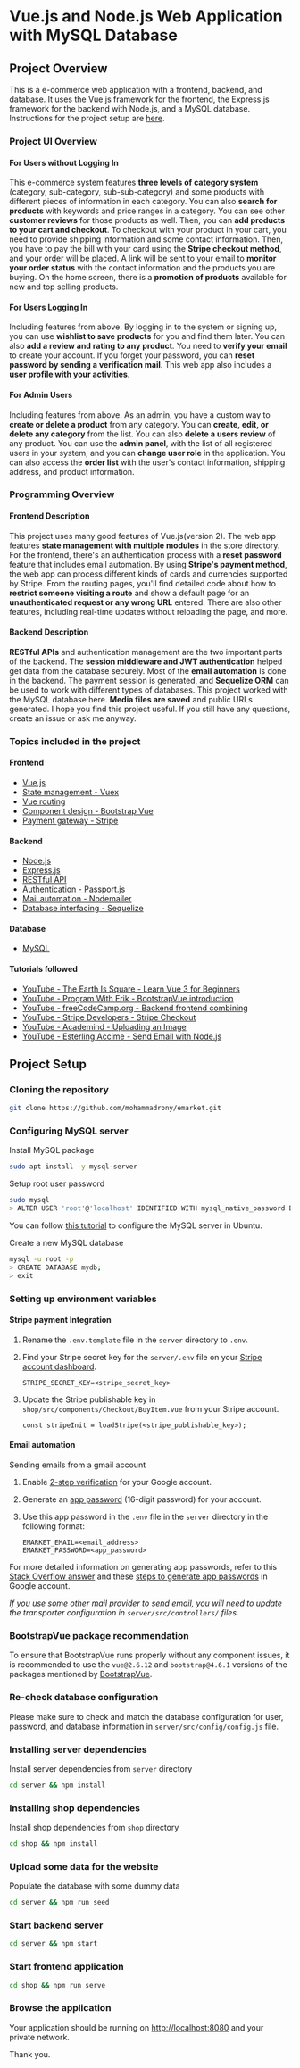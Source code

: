 # Vue.js and Node.js Web Application with MySQL Database

## Project Overview

This is a e-commerce web application with a frontend, backend, and database. It uses the Vue.js framework for the frontend, the Express.js framework for the backend with Node.js, and a MySQL database. Instructions for the project setup are [here](https://github.com/mohammadrony/emarket#project-setup).

### Project UI Overview

#### For Users without Logging In

This e-commerce system features **three levels of category system** (category, sub-category, sub-sub-category) and some products with different pieces of information in each category. You can also **search for products** with keywords and price ranges in a category. You can see other **customer reviews** for those products as well. Then, you can **add products to your cart and checkout**. To checkout with your product in your cart, you need to provide shipping information and some contact information. Then, you have to pay the bill with your card using the **Stripe checkout method**, and your order will be placed. A link will be sent to your email to **monitor your order status** with the contact information and the products you are buying. On the home screen, there is a **promotion of products** available for new and top selling products.

#### For Users Logging In

Including features from above. By logging in to the system or signing up, you can use **wishlist to save products** for you and find them later. You can also **add a review and rating to any product**. You need to **verify your email** to create your account. If you forget your password, you can **reset password by sending a verification mail**. This web app also includes a **user profile with your activities**.

#### For Admin Users

Including features from above. As an admin, you have a custom way to **create or delete a product** from any category. You can **create, edit, or delete any category** from the list. You can also **delete a users review** of any product. You can use the **admin panel**, with the list of all registered users in your system, and you can **change user role** in the application. You can also access the **order list** with the user's contact information, shipping address, and product information.

### Programming Overview

#### Frontend Description

This project uses many good features of Vue.js(version 2). The web app features **state management with multiple modules** in the store directory. For the frontend, there's an authentication process with a **reset password** feature that includes email automation. By using **Stripe's payment method**, the web app can process different kinds of cards and currencies supported by Stripe. From the routing pages, you'll find detailed code about how to **restrict someone visiting a route** and show a default page for an **unauthenticated request or any wrong URL** entered. There are also other features, including real-time updates without reloading the page, and more.

#### Backend Description

**RESTful APIs** and authentication management are the two important parts of the backend. The **session middleware and JWT authentication** helped get data from the database securely. Most of the **email automation** is done in the backend. The payment session is generated, and **Sequelize ORM** can be used to work with different types of databases. This project worked with the MySQL database here. **Media files are saved** and public URLs generated. I hope you find this project useful. If you still have any questions, create an issue or ask me anyway.

### Topics included in the project

#### Frontend

- [Vue.js](https://vuejs.org/)
- [State management - Vuex](https://vuex.vuejs.org/)
- [Vue routing](https://vuejs.org/v2/guide/routing.html)
- [Component design - Bootstrap Vue](https://bootstrap-vue.org/)
- [Payment gateway - Stripe](https://stripe.com/)

#### Backend

- [Node.js](https://nodejs.org/en/)
- [Express.js](http://expressjs.com/)
- [RESTful API](https://en.wikipedia.org/wiki/Representational_state_transfer)
- [Authentication - Passport.js](http://www.passportjs.org/)
- [Mail automation - Nodemailer](https://nodemailer.com/about/)
- [Database interfacing - Sequelize](https://sequelize.org/)

#### Database

- [MySQL](https://www.mysql.com/)

#### Tutorials followed

- [YouTube - The Earth Is Square - Learn Vue 3 for Beginners](https://www.youtube.com/watch?v=ZqgiuPt5QZo)
- [YouTube - Program With Erik - BootstrapVue introduction](https://www.youtube.com/watch?v=-DyKeMa5tYY&list=PL-lxoPS_1OXWb4BlDuSsUrkq66hM5pG33)
- [YouTube - freeCodeCamp.org - Backend frontend combining](https://www.youtube.com/watch?v=Fa4cRMaTDUI&list=PLWKjhJtqVAbnadueQ-C5keMQQiQau_i0D)
- [YouTube - Stripe Developers - Stripe Checkout](https://www.youtube.com/watch?v=UjcSWxPNo18)
- [YouTube - Academind - Uploading an Image](https://www.youtube.com/watch?v=srPXMt1Q0nY)
- [YouTube - Esterling Accime - Send Email with Node.js](https://www.youtube.com/watch?v=Va9UKGs1bwI)

## Project Setup

### Cloning the repository

```bash
git clone https://github.com/mohammadrony/emarket.git
```

### Configuring MySQL server

Install MySQL package

```bash
sudo apt install -y mysql-server
```

Setup root user password

```bash
sudo mysql
> ALTER USER 'root'@'localhost' IDENTIFIED WITH mysql_native_password BY '12345678';
```

You can follow [this tutorial](https://www.digitalocean.com/community/tutorials/how-to-install-mysql-on-ubuntu-22-04) to configure the MySQL server in Ubuntu.

Create a new MySQL database

```bash
mysql -u root -p
> CREATE DATABASE mydb;
> exit
```

### Setting up environment variables

#### Stripe payment Integration

1. Rename the `.env.template` file in the `server` directory to `.env`.

2. Find your Stripe secret key for the `server/.env` file on your [Stripe account dashboard](https://dashboard.stripe.com/test/apikeys).

   ```env
   STRIPE_SECRET_KEY=<stripe_secret_key>
   ```

3. Update the Stripe publishable key in `shop/src/components/Checkout/BuyItem.vue` from your Stripe account.

   ```env
   const stripeInit = loadStripe(<stripe_publishable_key>);
   ```

#### Email automation

Sending emails from a gmail account

1. Enable [2-step verification](https://myaccount.google.com/signinoptions/two-step-verification) for your Google account.

2. Generate an [app password](https://myaccount.google.com/apppasswords) (16-digit password) for your account.

3. Use this app password in the `.env` file in the `server` directory in the following format:

   ```env
   EMARKET_EMAIL=<email_address>
   EMARKET_PASSWORD=<app_password>
   ```

For more detailed information on generating app passwords, refer to this [Stack Overflow answer](https://stackoverflow.com/questions/45478293/username-and-password-not-accepted-when-using-nodemailer) and these [steps to generate app passwords](https://www.getmailbird.com/gmail-app-password/) in Google account.

*If you use some other mail provider to send email, you will need to update the transporter configuration in `server/src/controllers/` files.*

### BootstrapVue package recommendation

To ensure that BootstrapVue runs properly without any component issues, it is recommended to use the `vue@2.6.12` and `bootstrap@4.6.1` versions of the packages mentioned by [BootstrapVue](https://bootstrap-vue.org/docs).

### Re-check database configuration

Please make sure to check and match the database configuration for user, password, and database information in `server/src/config/config.js` file.

### Installing server dependencies

Install server dependencies from `server` directory

```bash
cd server && npm install
```

### Installing shop dependencies

Install shop dependencies from `shop` directory

```bash
cd shop && npm install
```

### Upload some data for the website

Populate the database with some dummy data

```bash
cd server && npm run seed
```

### Start backend server

```bash
cd server && npm start
```

### Start frontend application

```bash
cd shop && npm run serve
```

### Browse the application

Your application should be running on <http://localhost:8080> and your private network.

Thank you.
